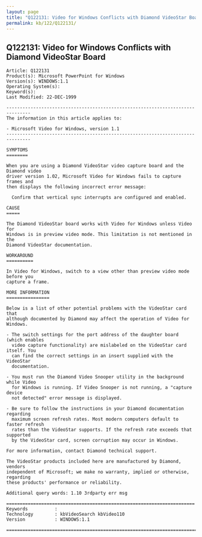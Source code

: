 ```yaml
---
layout: page
title: "Q122131: Video for Windows Conflicts with Diamond VideoStar Board"
permalink: kb/122/Q122131/
---
```


## Q122131: Video for Windows Conflicts with Diamond VideoStar Board

	Article: Q122131
	Product(s): Microsoft PowerPoint for Windows
	Version(s): WINDOWS:1.1
	Operating System(s): 
	Keyword(s): 
	Last Modified: 22-DEC-1999
	
	-------------------------------------------------------------------------------
	The information in this article applies to:
	
	- Microsoft Video for Windows, version 1.1 
	-------------------------------------------------------------------------------
	
	SYMPTOMS
	========
	
	When you are using a Diamond VideoStar video capture board and the Diamond video
	driver version 1.02, Microsoft Video for Windows fails to capture frames and
	then displays the following incorrect error message:
	
	  Confirm that vertical sync interrupts are configured and enabled.
	
	CAUSE
	=====
	
	The Diamond VideoStar board works with Video for Windows unless Video for
	Windows is in preview video mode. This limitation is not mentioned in the
	Diamond VideoStar documentation.
	
	WORKAROUND
	==========
	
	In Video for Windows, switch to a view other than preview video mode before you
	capture a frame.
	
	MORE INFORMATION
	================
	
	Below is a list of other potential problems with the VideoStar card that
	although documented by Diamond may affect the operation of Video for Windows.
	
	- The switch settings for the port address of the daughter board (which enables
	  video capture functionality) are mislabeled on the VideoStar card itself. You
	  can find the correct settings in an insert supplied with the VideoStar
	  documentation.
	
	- You must run the Diamond Video Snooper utility in the background while Video
	  for Windows is running. If Video Snooper is not running, a "capture device
	  not detected" error message is displayed.
	
	- Be sure to follow the instructions in your Diamond documentation regarding
	  maximum screen refresh rates. Most modern computers default to faster refresh
	  rates than the VideoStar supports. If the refresh rate exceeds that supported
	  by the VideoStar card, screen corruption may occur in Windows.
	
	For more information, contact Diamond technical support.
	
	The VideoStar products included here are manufactured by Diamond, vendors
	independent of Microsoft; we make no warranty, implied or otherwise, regarding
	these products' performance or reliability.
	
	Additional query words: 1.10 3rdparty err msg
	
	======================================================================
	Keywords          :  
	Technology        : kbVideoSearch kbVideo110
	Version           : WINDOWS:1.1
	
	=============================================================================
	
